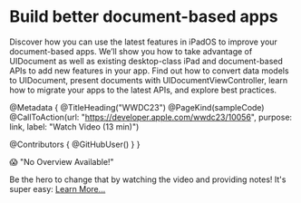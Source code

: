 # Build better document-based apps

Discover how you can use the latest features in iPadOS to improve your document-based apps. We’ll show you how to take advantage of UIDocument as well as existing desktop-class iPad and document-based APIs to add new features in your app. Find out how to convert data models to UIDocument, present documents with UIDocumentViewController, learn how to migrate your apps to the latest APIs, and explore best practices.

@Metadata {
   @TitleHeading("WWDC23")
   @PageKind(sampleCode)
   @CallToAction(url: "https://developer.apple.com/wwdc23/10056", purpose: link, label: "Watch Video (13 min)")

   @Contributors {
      @GitHubUser(<replace this with your GitHub handle>)
   }
}

😱 "No Overview Available!"

Be the hero to change that by watching the video and providing notes! It's super easy:
 [Learn More…](https://wwdcnotes.com/documentation/wwdcnotes/contributing)
